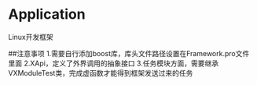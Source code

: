 # Application
 Linux开发框架
 
 ##注意事项
  1.需要自行添加boost库，库头文件路径设置在Framework.pro文件里面
  2.XApi，定义了外界调用的抽象接口
  3.任务模块方面，需要继承VXModuleTest类，完成虚函数才能得到框架发送过来的任务
